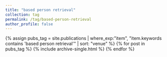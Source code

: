 ```yaml
---
title: "based person retrieval"
collection: tag
permalink: /tag/based-person-retrieval
author_profile: false
---
```

{% assign pubs_tag = site.publications | where_exp:"item", "item.keywords contains 'based person retrieval'" | sort: "venue" %}
{% for post in pubs_tag %}
  {% include archive-single.html %}
{% endfor %}